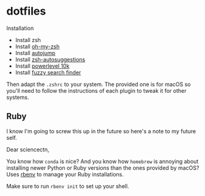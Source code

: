 # dotfiles

Installation
* Install zsh
* Install [oh-my-zsh](https://ohmyz.sh/#install)
* Install [autojump](https://github.com/wting/autojump)
* Install [zsh-autosuggestions](https://github.com/zsh-users/zsh-autosuggestions)
* Install [powerlevel 10k](https://github.com/romkatv/powerlevel10k#oh-my-zsh)
* Install [fuzzy search finder](https://github.com/junegunn/fzf#using-linux-package-managers)

Then adapt the `.zshrc` to your system. 
The provided one is for macOS so you'll need to follow the instructions of each plugin to tweak it for other systems. 


## Ruby

I know I'm going to screw this up in the future so here's a note to my future self. 

Dear sciencectn, 

You know how `conda` is nice? 
And you know how `homebrew` is annoying about installing newer Python or Ruby versions than the ones provided by macOS? 
Uses [rbenv](https://github.com/rbenv/rbenv) to manage your Ruby installations. 

Make sure to run `rbenv init` to set up your shell. 


